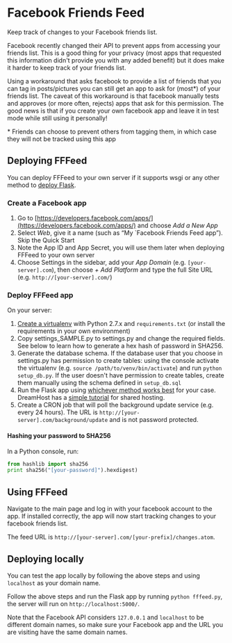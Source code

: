 Facebook Friends Feed
=====================

Keep track of changes to your Facebook friends list.

Facebook recently changed their API to prevent apps from accessing your friends list. This is a good thing for your
privacy (most apps that requested this information didn't provide you with any added benefit) but it does make it harder
to keep track of your friends list.

Using a workaround that asks facebook to provide a list of friends that you can tag in posts/pictures you can still get
an app to ask for (most*) of your friends list. The caveat of this workaround is that facebook manually tests and
approves (or more often, rejects) apps that ask for this permission. The good news is that if you create your own
facebook app and leave it in test mode while still using it personally!

\* Friends can choose to prevent others from tagging them, in which case they will not be tracked using this app


Deploying FFFeed
----------------

You can deploy FFFeed to your own server if it supports wsgi or any other method to
[deploy Flask](http://flask.pocoo.org/docs/0.10/deploying/).

### Create a Facebook app

1. Go to [https://developers.facebook.com/apps/](https://developers.facebook.com/apps/) and choose *Add a New App*
2. Select *Web*, give it a name (such as “My `Facebook Friends Feed app”). Skip the Quick Start
3. Note the App ID and App Secret, you will use them later when deploying FFFeed to your own server
5. Choose Settings in the sidebar, add your *App Domain* (e.g. `[your-server].com`), then choose *+ Add Platform* and
type the full Site URL (e.g. `http://[your-server].com/`)

### Deploy FFFeed app
On your server:

1. [Create a virtualenv](http://docs.python-guide.org/en/latest/dev/virtualenvs/) with Python 2.7.x and
`requirements.txt` (or install the requirements in your own environment)
2. Copy settings_SAMPLE.py to settings.py and change the required fields. See below to learn how to generate a hex hash of password in SHA256.
3. Generate the database schema. If the database user that you choose in settings.py has permission to create tables:
using the console activate the virtualenv (e.g. `source /path/to/venv/bin/activate`) and run `python setup_db.py`. If
the user doesn't have permission to create tables, create them manually using the schema defined in `setup_db.sql`
4. Run the Flask app using [whichever method works best](http://flask.pocoo.org/docs/0.10/deploying/) for your case.
DreamHost has a [simple tutorial](http://wiki.dreamhost.com/Flask) for shared hosting.
5. Create a CRON job that will poll the background update service (e.g. every 24 hours). The URL is
`http://[your-server].com/background/update` and is not password protected.

#### Hashing your password to SHA256
In a Python console, run:

```python
from hashlib import sha256
print sha256("[your-password]").hexdigest)
````


Using FFFeed
------------

Navigate to the main page and log in with your facebook account to the app. If installed correctly, the app will now
start tracking changes to your facebook friends list.

The feed URL is `http://[your-server].com/[your-prefix]/changes.atom`.


Deploying locally
-----------------

You can test the app locally by following the above steps and using `localhost` as your domain name.

Follow the above steps and run the Flask app by running `python fffeed.py`, the server will run on `http://localhost:5000/`.

Note that the Facebook API considers `127.0.0.1` and `localhost` to be different domain names, so make sure your Facebook app and the URL you are visiting have the same domain names.
